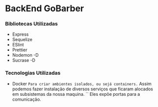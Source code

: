 # BackEnd GoBarber

### Bibliotecas Utilizadas

* Express
* Sequelize
* ESlint
* Prettier
* Nodemon -D
* Sucrase -D

### Tecnologias Utilizadas

* Docker
``
Para criar ambientes isolados, ou sejá containers.
``
Assim podemos fazer instalação de diversos serviços que ficaram alocados em subsistemas da nossa maquina.
``
Eles expõe portas para a comunicação.